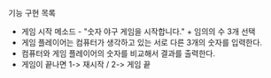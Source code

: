 기능 구현 목록 

* 게임 시작 메소드 - "숫자 야구 게임을 시작합니다." + 임의의 수 3개 선택 
* 게임 플레이어는 컴퓨터가 생각하고 있는 서로 다른 3개의 숫자를 입력한다. 
* 컴퓨터와 게임 플레이어의 숫자를 비교해서 결과를 출력한다.
* 게임이 끝나면 1-> 재시작 / 2-> 게임 끝 